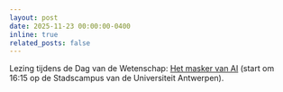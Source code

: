 ```yaml
---
layout: post
date: 2025-11-23 00:00:00-0400
inline: true
related_posts: false
---
```


Lezing tijdens de Dag van de Wetenschap: [Het masker van AI](https://www.dagvandewetenschap.be/) (start om 16:15 op de Stadscampus van de Universiteit Antwerpen).